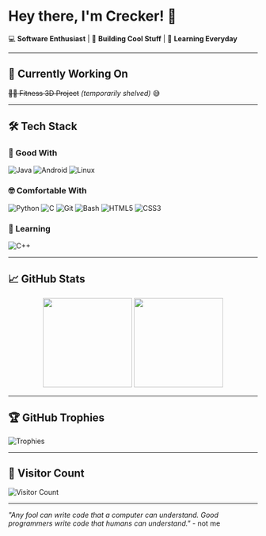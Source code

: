 #  Hey there, I'm Crecker! 👋

💻 **Software Enthusiast** | 🚀 **Building Cool Stuff** | 🌱 **Learning Everyday**

---

## 🔨 Currently Working On

~~🏋️‍♂️ Fitness 3D Project~~ *(temporarily shelved)* 😅

---

## 🛠️ Tech Stack

### 💪 Good With
![Java](https://img.shields.io/badge/Java-ED8B00?style=for-the-badge&logo=openjdk&logoColor=white)
![Android](https://img.shields.io/badge/Android-3DDC84?style=for-the-badge&logo=android&logoColor=white)
![Linux](https://img.shields.io/badge/Linux-FCC624?style=for-the-badge&logo=linux&logoColor=black)

### 🤓 Comfortable With
![Python](https://img.shields.io/badge/Python-3776AB?style=for-the-badge&logo=python&logoColor=white)
![C](https://img.shields.io/badge/C-00599C?style=for-the-badge&logo=c&logoColor=white)
![Git](https://img.shields.io/badge/Git-F05032?style=for-the-badge&logo=git&logoColor=white)
![Bash](https://img.shields.io/badge/Shell_Script-121011?style=for-the-badge&logo=gnu-bash&logoColor=white)
![HTML5](https://img.shields.io/badge/HTML5-E34F26?style=for-the-badge&logo=html5&logoColor=white)
![CSS3](https://img.shields.io/badge/CSS3-1572B6?style=for-the-badge&logo=css3&logoColor=white)

### 🌱 Learning
![C++](https://img.shields.io/badge/C%2B%2B-00599C?style=for-the-badge&logo=c%2B%2B&logoColor=white)

---

## 📈 GitHub Stats

<div align="center">
  <img height="180em" src="https://github-readme-stats.vercel.app/api?username=Creeeeger&show_icons=true&theme=dark&hide_border=true"/>
  <img height="180em" src="https://github-readme-stats.vercel.app/api/top-langs/?username=Creeeeger&layout=compact&theme=dark&hide_border=true"/>
</div>

---

## 🏆 GitHub Trophies
![Trophies](https://github-profile-trophy.vercel.app/?username=Creeeeger&theme=onedark&no-frame=true&row=2&column=3)

---

## 👀 Visitor Count
![Visitor Count](https://komarev.com/ghpvc/?username=Creeeeger&color=blueviolet&style=flat-square)

---

*"Any fool can write code that a computer can understand. Good programmers write code that humans can understand."* - not me
